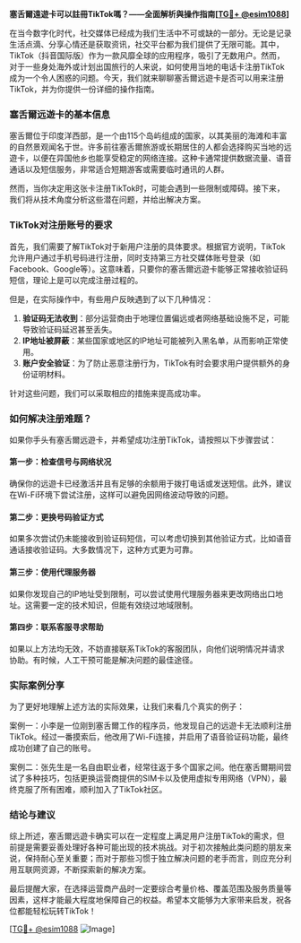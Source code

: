 **塞舌爾遠遊卡可以註冊TikTok嗎？——全面解析與操作指南[[TG💪+ @esim1088](https://t.me/s/esim1088)]**

在当今数字化时代，社交媒体已经成为我们生活中不可或缺的一部分。无论是记录生活点滴、分享心情还是获取资讯，社交平台都为我们提供了无限可能。其中，TikTok（抖音国际版）作为一款风靡全球的应用程序，吸引了无数用户。然而，对于一些身处海外或计划出国旅行的人来说，如何使用当地的电话卡注册TikTok成为一个令人困惑的问题。今天，我们就来聊聊塞舌爾远遊卡是否可以用来注册TikTok，并为你提供一份详细的操作指南。

### 塞舌爾远遊卡的基本信息

塞舌爾位于印度洋西部，是一个由115个岛屿组成的国家，以其美丽的海滩和丰富的自然景观闻名于世。许多前往塞舌爾旅游或长期居住的人都会选择购买当地的远遊卡，以便在异国他乡也能享受稳定的网络连接。这种卡通常提供数据流量、语音通话以及短信服务，非常适合短期游客或需要临时通讯的人群。

然而，当你决定用这张卡注册TikTok时，可能会遇到一些限制或障碍。接下来，我们将从技术角度分析这些潜在问题，并给出解决方案。

### TikTok对注册账号的要求

首先，我们需要了解TikTok对于新用户注册的具体要求。根据官方说明，TikTok允许用户通过手机号码进行注册，同时支持第三方社交媒体账号登录（如Facebook、Google等）。这意味着，只要你的塞舌爾远遊卡能够正常接收验证码短信，理论上是可以完成注册过程的。

但是，在实际操作中，有些用户反映遇到了以下几种情况：

1. **验证码无法收到**：部分运营商由于地理位置偏远或者网络基础设施不足，可能导致验证码延迟甚至丢失。
2. **IP地址被屏蔽**：某些国家或地区的IP地址可能被列入黑名单，从而影响正常使用。
3. **账户安全验证**：为了防止恶意注册行为，TikTok有时会要求用户提供额外的身份证明材料。

针对这些问题，我们可以采取相应的措施来提高成功率。

### 如何解决注册难题？

如果你手头有塞舌爾远遊卡，并希望成功注册TikTok，请按照以下步骤尝试：

#### 第一步：检查信号与网络状况
确保你的远遊卡已经激活并且有足够的余额用于拨打电话或发送短信。此外，建议在Wi-Fi环境下尝试注册，这样可以避免因网络波动导致的问题。

#### 第二步：更换号码验证方式
如果多次尝试仍未能接收到验证码短信，可以考虑切换到其他验证方式，比如语音通话接收验证码。大多数情况下，这种方式更为可靠。

#### 第三步：使用代理服务器
如果你发现自己的IP地址受到限制，可以尝试使用代理服务器来更改网络出口地址。这需要一定的技术知识，但能有效绕过地域限制。

#### 第四步：联系客服寻求帮助
如果以上方法均无效，不妨直接联系TikTok的客服团队，向他们说明情况并请求协助。有时候，人工干预可能是解决问题的最佳途径。

### 实际案例分享

为了更好地理解上述方法的实际效果，让我们来看几个真实的例子：

案例一：小李是一位刚到塞舌爾工作的程序员，他发现自己的远遊卡无法顺利注册TikTok。经过一番摸索后，他改用了Wi-Fi连接，并启用了语音验证码功能，最终成功创建了自己的账号。

案例二：张先生是一名自由职业者，经常往返于多个国家之间。他在塞舌爾期间尝试了多种技巧，包括更换运营商提供的SIM卡以及使用虚拟专用网络（VPN），最终克服了所有困难，顺利加入了TikTok社区。

### 结论与建议

综上所述，塞舌爾远遊卡确实可以在一定程度上满足用户注册TikTok的需求，但前提是需要妥善处理好各种可能出现的技术挑战。对于初次接触此类问题的朋友来说，保持耐心至关重要；而对于那些习惯于独立解决问题的老手而言，则应充分利用互联网资源，不断探索新的解决方案。

最后提醒大家，在选择运营商产品时一定要综合考量价格、覆盖范围及服务质量等因素，这样才能最大程度地保障自己的权益。希望本文能够为大家带来启发，祝各位都能轻松玩转TikTok！

[[TG💪+ @esim1088](https://t.me/s/esim1088) ![Image](https://i.postimg.cc/4NQfJmqS/Snipaste-2025-05-13-00-14-12.png)]